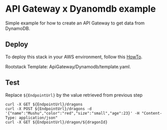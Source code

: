  # API Gateway x Dyanomdb example

Simple example for how to create an API Gateway to get data from DynamoDB.

## Deploy

To deploy this stack in your AWS environment, follow this [HowTo](https://github.com/LINKIT-Group/cloudformation-samples#deploy-a-stack).

Rootstack Template: ApiGateway/Dynamodb/template.yaml.

## Test

Replace `${EndpointUrl}` by the value retrieved from previous step

```shell
curl -X GET ${EndpointUrl}/dragons
curl -X POST ${EndpointUrl}/dragons -d '{"name":"Mushu","color":"red","size":"small","age":23}' -H "Content-Type: application/json"   
curl -X GET ${EndpointUrl}/dragon/${dragonId}
``` 
